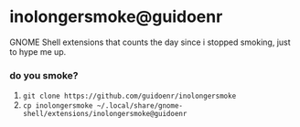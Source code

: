 # inolongersmoke@guidoenr

GNOME Shell extensions that counts the day since i stopped smoking, just to hype me up.

### do you smoke? 
1. `git clone https://github.com/guidoenr/inolongersmoke`
2. `cp inolongersmoke ~/.local/share/gnome-shell/extensions/inolongersmoke@guidoenr`


